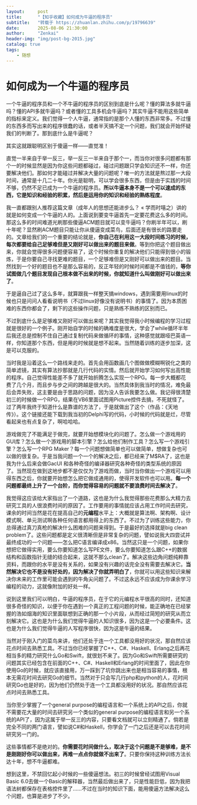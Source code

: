 ```yaml
---
layout:     post
title:      "【知乎收藏】如何成为牛逼的程序员"
subtitle:   "转载于 https://zhuanlan.zhihu.com/p/19796639"
date:       2025-08-06 21:30:00
author:     "Zenkai"
header-img: "img/post-bg-2015.jpg"
catalog: true
tags:
    - 随想
---
```

# 如何成为一个牛逼的程序员

一个牛逼的程序员和一个不牛逼的程序员的区别到底是什么呢？懂的算法多就牛逼吗？懂的API多就牛逼吗？或者懂的工具多机会牛逼吗？其实牛逼不能用这些简单的指标来定义。我们觉得一个人牛逼，通常指的是那个人懂的东西非常多。不过懂的东西多而写出来的程序很蠢的话，或者半天搞不定一个问题，我们就会开始怀疑我们的判断了。那到底什么是牛逼呢？

其实这就跟聪明区别于傻逼一样——直觉准！

直觉一半来自于举一反三，举一反三一半来自于那个一，而当你对很多问题都有那个一的时候显然是因为你这些问题都碰过，碰过问题跟只学会知识还不一样，你还要解决他们。那如何才能碰过并解决大量的问题呢？唯一的方法就是熬过那一大段时间，通常是十几二十年。你光是聪明，可以学会很多东西，但是由于实践的时间不够，仍然不足已成为一个牛逼的程序员。**所以牛逼本身不是一个可以速成的东西，它是知识和经验的积累，然后是运用你的知识和经验的熟练程度**。

我一直都跟别人推荐这篇文章（成年人的思想还能进步么？ « 学而时嘻之）讲的就是如何变成一个牛逼的人的。上面说到要变牛逼首先一定要花费这么多的时间。那这么多的时间难道光刷那些傻逼ACM题目就可以变牛逼吗？你刷半年可以，刷十年呢？显然刷ACM题目只能让你从傻逼变成菜鸟，后面还是有很长的路要走的。文章给我们的一个重要的结论就是，**你自己在利用这一大段时间练习的时候，每次都要给自己足够难但是又刚好可以做出来的题目来做**。等到你把这个题目做出来，你就会觉得很多问题便容易了，这个时候你重复的解决他们只能得到很小的锻炼，于是你要自己寻找更难的题目，一个足够难但是又刚好可以做出来的题目。当然找到一个好的题目也不是那么容易的，反正年轻的时候时间都是不值钱的，**等你试图做几个题目发现自己根本做不出来的时候，你就知道什么叫做刚好可以做出来了**。

于是逼自己过了这么多年，就算跟我一样整天搞windows，遇到需要用linux的时候也只是问问人看看说明书（不过linux好像没有说明书）的事情了。因为本质困难的东西你都会了，剩下的这些操作问题，只是熟练不熟练的区别而已。

不过到底什么是足够难又刚好可以做出来呢？其实我觉得我小时候编程的学习过程就是很好的一个例子。刚开始自学的时候的确难度是很大，学会了while循环半年后我还总是控制不住自己通过复制代码来做循环的事情，这种感觉就跟哑巴英语一样，你知道那个东西，但是用的时候就是想不起来。当然随着训练的逐步加深，这是可以克服的。

当时我是沿着这么一个路线来走的。首先会用函数画几个图做做模糊啊锐化之类的简单滤镜，其实有算法抄那就是几行代码的实情。然后就开始学习如何写出高性能的程序。自己觉得性能差不多了就开始折腾怎么实现一个RPG。每一步大概都花费了几个月，而且步与步之间的跨越是很大的。当然具体到我当时的情况，难免最后会弄失败，这主要是由于思路的问题，因为没人告诉我要怎么做。我记得很清楚初三的时候做一个RPG，结果在VB6里面试图用Picture控件去搞，不死就怪了。过了两年我终于知道什么是靠谱的方法了，于是就做出了这个（作品：《天地传》）。这个链接还能下载到我当初的Delphi写的代码，小时候的代码就是烂，尽管看起来也有点复杂了，啊哈哈哈。

游戏做完了不能满足于做完，就要开始想模块化的问题了。怎么做一个游戏用的GUI库？怎么做一个游戏用的脚本引擎？怎么给他们制作工具？怎么写一个游戏引擎？怎么写一个RPG Maker？每一个问题想做简单也可以做简单，想做复杂也可以做的很复杂。于是当我问题一个一个的解决之后，都已经来了M$RA了，这也是我为什么后来会做GacUI 和各种奇怪的编译器研究各种奇怪的类型系统的原因了。当然现在做到这地步都不是仅仅为了游戏而做，当时当你做出一个游戏可以用得东西之后，你就要开始想怎么把它做成通用的，使得开发软件也可以用。**每一个问题都最终上升了一个台阶，而你觉得容易的问题就不要浪费时间去解决了**。

我觉得这应该给大家指出了一个道路，这也是为什么我觉得那些花费那么大精力去研究工具的人很浪费时间的原因了。工作要用的事情就应该占用工作时间去研究，课余的时间当然是花在提高自己的**元编程**水平上：大概就是算法啊、架构啊、设计模式啊、单元测试啊各种任何语言都用得上的东西了。不过为了训练这些能力，你总得通过真刀真枪的解决什么困难的问题来得到。于是最好的选择就是big clean problem了。这些问题都是定义很清晰但是非常复杂的问题，譬如说我大四尝试并最终成功的一个问题——怎么把C语言编译成x86。当然这只是一个问题，如果你想把它做得实用，要么你要知道怎么写PE文件，要么你要知道怎么跟C++的数据结构和函数指针无缝的结合起来，这就不那么clean了。解决这些边角问题纯粹靠资料，而跟你的水平是没有关系的，如果没有兴趣的话完全没有需要去解决它。**当然解决它也不是没有好处的，因为解决了你就弄明白了**，你就可以用这些知识来解决你未来的工作里可能会遇到的牛角尖问题了。不过这永远不应该成为你课余学习编程的动力，这就像附加的好处一样。

说到这里我们可以明白，牛逼的程序员，在于它的元编程水平很高的同时，还知道很多奇怪的知识，以便于你在遇到一个真正的工程问题的时候，能正确地在已经掌握的浩如烟海的知识里面联想到正确的那一个小片段，从而经过简短的研究从而立刻解决它。这也是为什么我们觉得牛逼的人知识很多，因为这是一个必要条件。这也是为什么我们觉得牛逼的人写程序很快，因为这是牛逼的结果。

当然对于刚入门的菜鸟来讲，他们还处于连一个工具都没用好的状况，那自然应该花点时间去熟悉工具。不过当你已经掌握了C++、C#、Haskell、Erlang之后再花相当多的精力研究什么Go和Swift，就很划不来了。因为Go和Swift所需要研究的问题其实已经包含在前面的C++、C#、Haskell和Erlang的时间里面了，因此在你使用Go的时候，就应该直接用，万一踩到了坑你跳出来也是相当容易的事情，根本无需花时间去研究Go的细节。当然对于只会写几行php和python的人，花时间研究Go也是好的，因为他们仍然处于连一个工具都没用好的状况。那自然应该花点时间去熟悉工具。

当你至少掌握了一个general purpose的编程语言和一个系统上的API之后，你就不需要花大量的时间去研究另一个类似的general purpose的编程语言和另一个系统的API了，因为这属于举一反三的内容，只要看文档就可以立刻精通了。倘若是完全不同的两门语言，譬如说C#和Haskell，你学会了一门之后还是可以去花时间研究另一门的。

这些事情都不是绝对的。**你需要花时间做什么，取决于这个问题是不是够难，是不是刚刚好你可以做出来，再难一点点你就做不出来了**。只要你保持这种训练方法长达十年，想不牛逼都难。

想到这里，不禁回忆起小时候的一些傻逼想法。初三的时候曾经试图用Visual Basic 6.0去做一个Basic的解释器，当然最后做出来了，只是性能巨低，因为我把语法树都保存在表格控件里了……不过在当时的知识下面，能用傻逼方法解决这么个问题，也算是进步了不少。

